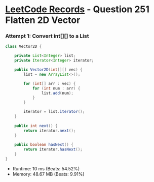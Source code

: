 # [LeetCode Records](../../README.md) - Question 251 Flatten 2D Vector

### Attempt 1: Convert int[][] to a List
```java
class Vector2D {

    private List<Integer> list;
    private Iterator<Integer> iterator;

    public Vector2D(int[][] vec) {
        list = new ArrayList<>();

        for (int[] arr : vec) {
            for (int num : arr) {
                list.add(num);
            }
        }

        iterator = list.iterator();
    }
    
    public int next() {
        return iterator.next();
    }
    
    public boolean hasNext() {
        return iterator.hasNext();
    }
}
```
- Runtime: 10 ms (Beats: 54.52%)
- Memory: 48.67 MB (Beats: 9.91%)

<br>
